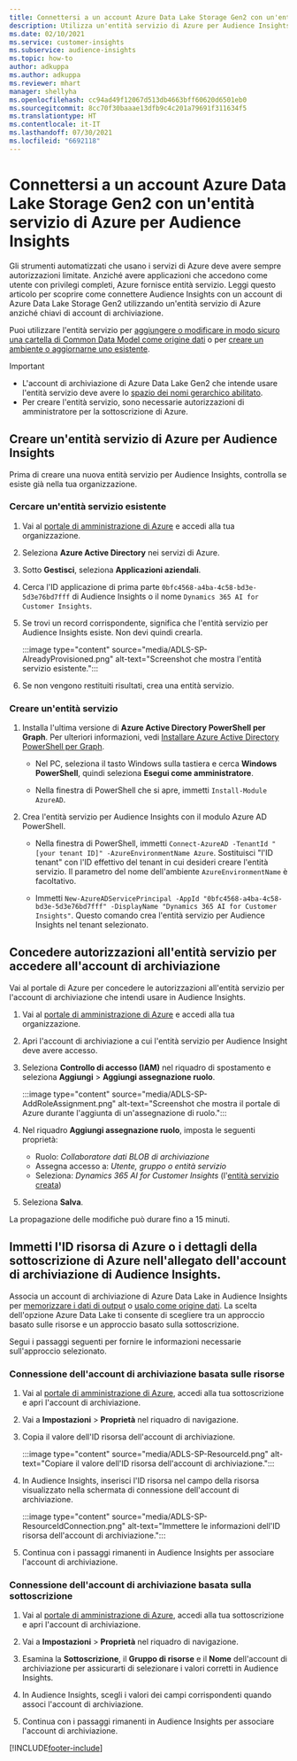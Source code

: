 ```yaml
---
title: Connettersi a un account Azure Data Lake Storage Gen2 con un'entità servizio
description: Utilizza un'entità servizio di Azure per Audience Insights per connetterti al tuo data lake quando lo associ a Audience Insights.
ms.date: 02/10/2021
ms.service: customer-insights
ms.subservice: audience-insights
ms.topic: how-to
author: adkuppa
ms.author: adkuppa
ms.reviewer: mhart
manager: shellyha
ms.openlocfilehash: cc94ad49f12067d513db4663bff60620d6501eb0
ms.sourcegitcommit: 8cc70f30baaae13dfb9c4c201a79691f311634f5
ms.translationtype: HT
ms.contentlocale: it-IT
ms.lasthandoff: 07/30/2021
ms.locfileid: "6692118"
---
```

# <a name="connect-to-an-azure-data-lake-storage-gen2-account-with-an-azure-service-principal-for-audience-insights"></a>Connettersi a un account Azure Data Lake Storage Gen2 con un'entità servizio di Azure per Audience Insights

Gli strumenti automatizzati che usano i servizi di Azure deve avere sempre autorizzazioni limitate. Anziché avere applicazioni che accedono come utente con privilegi completi, Azure fornisce entità servizio. Leggi questo articolo per scoprire come connettere Audience Insights con un account di Azure Data Lake Storage Gen2 utilizzando un'entità servizio di Azure anziché chiavi di account di archiviazione. 

Puoi utilizzare l'entità servizio per [aggiungere o modificare in modo sicuro una cartella di Common Data Model come origine dati](connect-common-data-model.md) o per [creare un ambiente o aggiornarne uno esistente](get-started-paid.md).

> [!IMPORTANT]
> - L'account di archiviazione di Azure Data Lake Gen2 che intende usare l'entità servizio deve avere lo [spazio dei nomi gerarchico abilitato](/azure/storage/blobs/data-lake-storage-namespace).
> - Per creare l'entità servizio, sono necessarie autorizzazioni di amministratore per la sottoscrizione di Azure.

## <a name="create-azure-service-principal-for-audience-insights"></a>Creare un'entità servizio di Azure per Audience Insights

Prima di creare una nuova entità servizio per Audience Insights, controlla se esiste già nella tua organizzazione.

### <a name="look-for-an-existing-service-principal"></a>Cercare un'entità servizio esistente

1. Vai al [portale di amministrazione di Azure](https://portal.azure.com) e accedi alla tua organizzazione.

2. Seleziona **Azure Active Directory** nei servizi di Azure.

3. Sotto **Gestisci**, seleziona **Applicazioni aziendali**.

4. Cerca l'ID applicazione di prima parte `0bfc4568-a4ba-4c58-bd3e-5d3e76bd7fff` di Audience Insights o il nome `Dynamics 365 AI for Customer Insights`.

5. Se trovi un record corrispondente, significa che l'entità servizio per Audience Insights esiste. Non devi quindi crearla.
   
   :::image type="content" source="media/ADLS-SP-AlreadyProvisioned.png" alt-text="Screenshot che mostra l'entità servizio esistente.":::
   
6. Se non vengono restituiti risultati, crea una entità servizio.

### <a name="create-a-new-service-principal"></a>Creare un'entità servizio

1. Installa l'ultima versione di **Azure Active Directory PowerShell per Graph**. Per ulteriori informazioni, vedi [Installare Azure Active Directory PowerShell per Graph](/powershell/azure/active-directory/install-adv2).
   - Nel PC, seleziona il tasto Windows sulla tastiera e cerca **Windows PowerShell**, quindi seleziona **Esegui come amministratore**.
   
   - Nella finestra di PowerShell che si apre, immetti `Install-Module AzureAD`.

2. Crea l'entità servizio per Audience Insights con il modulo Azure AD PowerShell.
   - Nella finestra di PowerShell, immetti `Connect-AzureAD -TenantId "[your tenant ID]" -AzureEnvironmentName Azure`. Sostituisci "l'ID tenant" con l'ID effettivo del tenant in cui desideri creare l'entità servizio. Il parametro del nome dell'ambiente `AzureEnvironmentName` è facoltativo.
  
   - Immetti `New-AzureADServicePrincipal -AppId "0bfc4568-a4ba-4c58-bd3e-5d3e76bd7fff" -DisplayName "Dynamics 365 AI for Customer Insights"`. Questo comando crea l'entità servizio per Audience Insights nel tenant selezionato.  

## <a name="grant-permissions-to-the-service-principal-to-access-the-storage-account"></a>Concedere autorizzazioni all'entità servizio per accedere all'account di archiviazione

Vai al portale di Azure per concedere le autorizzazioni all'entità servizio per l'account di archiviazione che intendi usare in Audience Insights.

1. Vai al [portale di amministrazione di Azure](https://portal.azure.com) e accedi alla tua organizzazione.

1. Apri l'account di archiviazione a cui l'entità servizio per Audience Insight deve avere accesso.

1. Seleziona **Controllo di accesso (IAM)** nel riquadro di spostamento e seleziona **Aggiungi** > **Aggiungi assegnazione ruolo**.
   
   :::image type="content" source="media/ADLS-SP-AddRoleAssignment.png" alt-text="Screenshot che mostra il portale di Azure durante l'aggiunta di un'assegnazione di ruolo.":::
   
1. Nel riquadro **Aggiungi assegnazione ruolo**, imposta le seguenti proprietà:
   - Ruolo: *Collaboratore dati BLOB di archiviazione*
   - Assegna accesso a: *Utente, gruppo o entità servizio*
   - Seleziona: *Dynamics 365 AI for Customer Insights* (l'[entità servizio creata](#create-a-new-service-principal))

1.  Seleziona **Salva**.

La propagazione delle modifiche può durare fino a 15 minuti.

## <a name="enter-the-azure-resource-id-or-the-azure-subscription-details-in-the-storage-account-attachment-to-audience-insights"></a>Immetti l'ID risorsa di Azure o i dettagli della sottoscrizione di Azure nell'allegato dell'account di archiviazione di Audience Insights.

Associa un account di archiviazione di Azure Data Lake in Audience Insights per [memorizzare i dati di output](manage-environments.md) o [usalo come origine dati](connect-dataverse-managed-lake.md). La scelta dell'opzione Azure Data Lake ti consente di scegliere tra un approccio basato sulle risorse e un approccio basato sulla sottoscrizione.

Segui i passaggi seguenti per fornire le informazioni necessarie sull'approccio selezionato.

### <a name="resource-based-storage-account-connection"></a>Connessione dell'account di archiviazione basata sulle risorse

1. Vai al [portale di amministrazione di Azure](https://portal.azure.com), accedi alla tua sottoscrizione e apri l'account di archiviazione.

1. Vai a **Impostazioni** > **Proprietà** nel riquadro di navigazione.

1. Copia il valore dell'ID risorsa dell'account di archiviazione.

   :::image type="content" source="media/ADLS-SP-ResourceId.png" alt-text="Copiare il valore dell'ID risorsa dell'account di archiviazione.":::

1. In Audience Insights, inserisci l'ID risorsa nel campo della risorsa visualizzato nella schermata di connessione dell'account di archiviazione.

   :::image type="content" source="media/ADLS-SP-ResourceIdConnection.png" alt-text="Immettere le informazioni dell'ID risorsa dell'account di archiviazione.":::   
   
1. Continua con i passaggi rimanenti in Audience Insights per associare l'account di archiviazione.

### <a name="subscription-based-storage-account-connection"></a>Connessione dell'account di archiviazione basata sulla sottoscrizione

1. Vai al [portale di amministrazione di Azure](https://portal.azure.com), accedi alla tua sottoscrizione e apri l'account di archiviazione.

1. Vai a **Impostazioni** > **Proprietà** nel riquadro di navigazione.

1. Esamina la **Sottoscrizione**, il **Gruppo di risorse** e il **Nome** dell'account di archiviazione per assicurarti di selezionare i valori corretti in Audience Insights.

1. In Audience Insights, scegli i valori dei campi corrispondenti quando associ l'account di archiviazione.
   
1. Continua con i passaggi rimanenti in Audience Insights per associare l'account di archiviazione.


[!INCLUDE[footer-include](../includes/footer-banner.md)]
